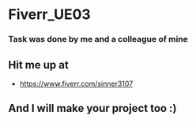 # Fiverr_UE03

### Task was done by me and a colleague of mine 

## Hit me up at
*  https://www.fiverr.com/sinner3107
## And I will make your project too :)
